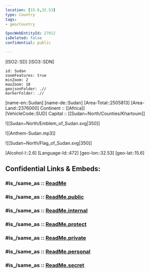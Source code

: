 ```yaml
---
location: [15.6,32.53] 
type: Country
tags:
- geo/Country

SpocWebEntityId: 27012
isDeleted: false
confidential: public

---
```

[ISO2::SD] 
[ISO3::SDN] 
```leaflet
id: Sudan
zoomFeatures: true 
minZoom: 2 
maxZoom: 18
geojsonFolder: .//
markerFolder: .//
```

[name-en::Sudan] 
[name-de::Sudan] 
[Area-Total::2505813] 
[Area-Land::2376000] 
Continent :: [[Africa]]  
[VehicleCode::SUD] 
Capital :: [[Sudan~North/Counties/Khartoum]]  

![[Sudan~North/Emblem_of_Sudan.svg|350]] 

![[Anthem-Sudan.mp3]] 

![[Sudan~North/Flag_of_Sudan.svg|350]] 

[Alcohol-l::2.6] 
[Language-Id::472] 
[geo-lon::32.53] 
[geo-lat::15.6] 


## Confidential Links & Embeds: 

### #is_/same_as :: [ReadMe](/_Standards/Earth/Continent/Africa/Africa~East/Sudan~North/ReadMe.md) 

### #is_/same_as :: [ReadMe.public](/_public/Earth/Continent/Africa/Africa~East/Sudan~North/ReadMe.public.md) 

### #is_/same_as :: [ReadMe.internal](/_internal/Earth/Continent/Africa/Africa~East/Sudan~North/ReadMe.internal.md) 

### #is_/same_as :: [ReadMe.protect](/_protect/Earth/Continent/Africa/Africa~East/Sudan~North/ReadMe.protect.md) 

### #is_/same_as :: [ReadMe.private](/_private/Earth/Continent/Africa/Africa~East/Sudan~North/ReadMe.private.md) 

### #is_/same_as :: [ReadMe.personal](/_personal/Earth/Continent/Africa/Africa~East/Sudan~North/ReadMe.personal.md) 

### #is_/same_as :: [ReadMe.secret](/_secret/Earth/Continent/Africa/Africa~East/Sudan~North/ReadMe.secret.md)

